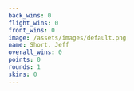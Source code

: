 ```yaml
---
back_wins: 0
flight_wins: 0
front_wins: 0
image: /assets/images/default.png
name: Short, Jeff
overall_wins: 0
points: 0
rounds: 1
skins: 0
---
```

